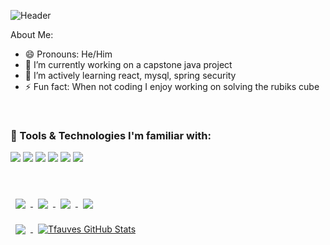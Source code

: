 <!-- **Tfauves/Tfauves** is a ✨ _special_ ✨ repository because its `README.md` (this file) appears on your GitHub profile. -->

![Header](https://github.com/Tfauves/Tfauves/blob/main/Add%20a%20heading.gif "Header")

About Me:
- 😄 Pronouns: He/Him
- 🔭 I’m currently working on a capstone java project
- 🌱 I’m actively learning react, mysql, spring security
- ⚡ Fun fact: When not coding I enjoy working on solving the rubiks cube
<br>

###  🧰 Tools & Technologies I'm familiar with:

<!--   🧰 Tools & Technologies I'm familiar with: -->

<!-- &#128128; -->

 ![](https://img.shields.io/badge/Editor-IntelliJ_IDEA-informational?style=flat&logo=intellijidea&logoColor=white&color=informational)
 ![](https://img.shields.io/badge/Editor-Visual_Studio_Code-informational?style=flat&logo=visualstudiocode&logoColor=white&color=informational)
 ![](https://img.shields.io/badge/Code-Java-informational?style=flat&logo=java&logoColor=white&color=informational)
 ![](https://img.shields.io/badge/Code-JavaScript-informational?style=flat&logo=javascript&logoColor=white&color=informational)
 ![](https://img.shields.io/badge/Code-MySQL-informational?style=flat&logo=mysql&logoColor=white&color=informational)
 ![](https://img.shields.io/badge/Code-Spring_Boot-informational?style=flat&logo=springboot&logoColor=white&color=informational)


 
###

<!-- pinned repos -->
<br>
<a href="https://github.com/Tfauves/YahtzeeV2.01">
  <img align="center" style="margin:1rem 0.5rem" src="https://github-readme-stats.vercel.app/api/pin/?username=Tfauves&repo=YahtzeeV2.01&theme=dracula" />
</a>

<a href="https://github.com/Tfauves/Rummy">
  <img align="center" style="margin:0.5rem" src="https://github-readme-stats.vercel.app/api/pin/?username=Tfauves&repo=Rummy&theme=dracula" />
</a>

<a href="https://github.com/Tfauves/spring_security">
  <img align="center" style="margin:0.5rem" src="https://github-readme-stats.vercel.app/api/pin/?username=Tfauves&repo=Geekylikes&theme=dracula" />
</a>

<a href="https://github.com/Tfauves/rest_vehicle_rental">
  <img align="center" style="margin:0.5rem" src="https://github-readme-stats.vercel.app/api/pin/?username=Tfauves&repo=rest_vehicle_rental&theme=dracula" />
</a>


<br>

<!-- git stats -->

<a href="https://github.com/Tfauves">
  <img align="center" style="margin:0.5rem" src="https://github-readme-stats.vercel.app/api/top-langs/?username=Tfauves&theme=dracula&hide=css,html" />
</a>

<a href="https://github.com/Tfauves">
  <img align="center" style="margin:0.5rem" src="https://github-readme-stats.vercel.app/api?username=Tfauves&show_icons=true&line_height=27&count_private=true&theme=dracula" alt="Tfauves GitHub Stats" />
</a>



<!-- - 👯 I’m looking to collaborate on ...
- 🤔 I’m looking for help with ...
- 💬 Ask me about ...
- 📫 How to reach me: ...
 

